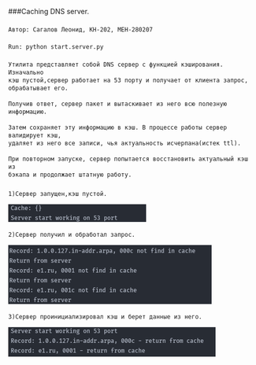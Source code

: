 ###Caching DNS server.

####
    Автор: Сагалов Леонид, КН-202, МЕН-280207

####
    Run: python start.server.py
    
####
    Утилита представляет собой DNS сервер с функцией кэширования. Изначально
    кэш пустой,сервер работает на 53 порту и получает от клиента запрос, 
    обрабатывает его. 
    
    Получив ответ, сервер пакет и вытаскивает из него всю полезную информацию.
    
    Затем сохраняет эту информацию в кэш. В процессе работы сервер валидирует кэш,
    удаляет из него все записи, чья актуальность исчерпана(истек ttl).
    
    При повторном запуске, сервер попытается восстановить актуальный кэш из
    бэкапа и продолжает штатную работу.


###
    1)Сервер запущен,кэш пустой.
![alt text](1.PNG)

    2)Сервер получил и обработал запрос.
![alt text](2.PNG)

    3)Сервер проинициализировал кэш и берет данные из него.
![alt text](3.PNG)
    

